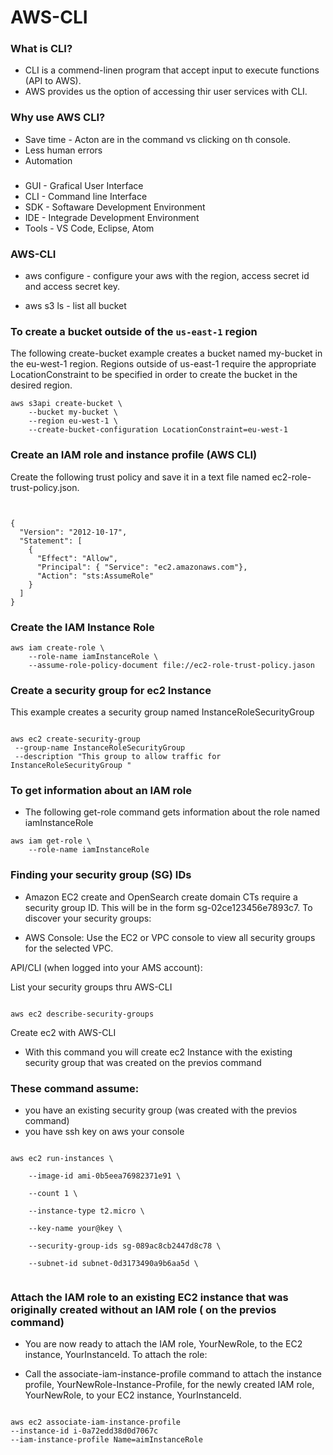 # AWS-CLI

### What is CLI?
- CLI is a commend-linen program that accept input to execute functions (API to AWS). 
- AWS provides us the option of accessing thir user services with CLI.

### Why use AWS CLI?
- Save time - Acton are in the command vs clicking on th console.
- Less human errors
- Automation 

### 
- GUI - Grafical User Interface
- CLI - Command line Interface
- SDK - Softaware Development Environment 
- IDE - Integrade Development Environment 
- Tools - VS Code, Eclipse, Atom



### AWS-CLI 

- aws configure - configure your aws with the region, access secret id and access secret key. 

- aws s3 ls - list all bucket 

### To create a bucket outside of the ``us-east-1`` region 

The following create-bucket example creates a bucket named my-bucket in the eu-west-1 region. Regions outside of us-east-1 require the appropriate LocationConstraint to be specified in order to create the bucket in the desired region. 

~~~
aws s3api create-bucket \ 
    --bucket my-bucket \ 
    --region eu-west-1 \ 
    --create-bucket-configuration LocationConstraint=eu-west-1 

~~~

    
    

### Create an IAM role and instance profile (AWS CLI)

Create the following trust policy and save it in a text file named ec2-role-trust-policy.json.

~~~


{
  "Version": "2012-10-17",
  "Statement": [
    {
      "Effect": "Allow",
      "Principal": { "Service": "ec2.amazonaws.com"},
      "Action": "sts:AssumeRole"
    }
  ]
}

~~~

### Create the IAM Instance Role 


~~~
aws iam create-role \
    --role-name iamInstanceRole \
    --assume-role-policy-document file://ec2-role-trust-policy.jason
~~~



### Create a security group for ec2 Instance

This example creates a security group named InstanceRoleSecurityGroup 


~~~

aws ec2 create-security-group
 --group-name InstanceRoleSecurityGroup
 --description "This group to allow traffic for InstanceRoleSecurityGroup " 
 ~~~

### To get information about an IAM role 

- The following get-role command gets information about the role named iamInstanceRole

~~~
aws iam get-role \ 
    --role-name iamInstanceRole
~~~

### Finding your security group (SG) IDs 

 
- Amazon EC2 create and OpenSearch create domain CTs require a security group ID. This will be in the form sg-02ce123456e7893c7.  To discover your security groups: 

- AWS Console: Use the EC2 or VPC console to view all security groups for the selected VPC. 

API/CLI (when logged into your AMS account): 

List your security groups thru AWS-CLI 
~~~

aws ec2 describe-security-groups
~~~

Create ec2 with AWS-CLI 
- With this command you will create ec2 Instance with the existing security group that was created on the previos command 
### These command assume: 
 
- you have an existing security group (was created with the previos command)
- you have ssh key on aws your console
~~~

aws ec2 run-instances \ 

    --image-id ami-0b5eea76982371e91 \ 

    --count 1 \ 

    --instance-type t2.micro \ 

    --key-name your@key \ 

    --security-group-ids sg-089ac8cb2447d8c78 \ 

    --subnet-id subnet-0d3173490a9b6aa5d \ 


~~~

### Attach the IAM role to an existing EC2 instance that was originally created without an IAM role ( on the previos command)


- You are now ready to attach the IAM role, YourNewRole, to the EC2 instance, YourInstanceId. To attach the role: 

- Call the associate-iam-instance-profile command to attach the instance profile, YourNewRole-Instance-Profile, for the newly created IAM role, YourNewRole, to your EC2 instance, YourInstanceId. 

~~~

aws ec2 associate-iam-instance-profile 
--instance-id i-0a72edd38d0d7067c
--iam-instance-profile Name=aimInstanceRole
~~~
